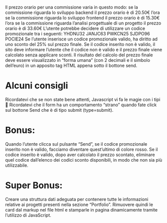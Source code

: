 Il prezzo orario per una commissione varia in questo modo:
se la commissione riguarda lo sviluppo backend il prezzo orario è di 20.50€ l’ora
se la commissione riguarda lo sviluppo frontend il prezzo orario è di 15.30€ l’ora
se la commissione riguarda l’analisi progettuale di un progetto il prezzo orario è di 33.60€
L’utente potrebbe decidere di utilizzare un codice promozionale tra i seguenti:
YHDNU32
JANJC63
PWKCN25
SJDPO96
POCIE24
Se l’utente inserisce un codice promozionale valido, ha diritto ad uno sconto del 25% sul prezzo finale. Se il codice inserito non è valido, il sito deve informare l’utente che il codice non è valido e il prezzo finale viene calcolato senza applicare sconti.
Il risultato del calcolo del prezzo finale deve essere visualizzato in “forma umana” (con 2 decimali e il simbolo dell’euro) in un apposito tag HTML appena sotto il bottone send.
# Alcuni consigli
Ricordatevi che se non state bene attenti, Javascript vi fa le magie con i tipi :slightly_smiling_face:
Ricordatevi che il form ha un comportamento “strano” quando fate click sul bottone Send che è di tipo submit (type=submit).
# Bonus:
Quando l’utente clicca sul pulsante “Send”, se il codice promozionale inserito non è valido, facciamo diventare quest’ultimo di colore rosso. Se il codice inserito è valido, dopo aver calcolato il prezzo scontato, eliminare quel codice dall’elenco dei codici sconto disponibili, in modo che non sia più utilizzabile.
# Super Bonus:
Creare una struttura dati adeguata per contenere tutte le informazioni relative ai progetti presenti nella sezione “Portfolio”. Rimuovere quindi le card dal markup nel file html e stamparle in pagina dinamicamente tramite l’utilizzo di JavaScript.
